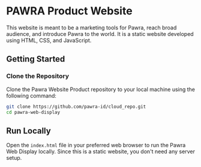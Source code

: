 # PAWRA Product Website

This website is meant to be a marketing tools for Pawra, reach broad audience, and introduce Pawra to the world. It is a static website developed using HTML, CSS, and JavaScript.

## Getting Started

### Clone the Repository

Clone the Pawra Website Product repository to your local machine using the following command:

```bash
git clone https://github.com/pawra-id/cloud_repo.git
cd pawra-web-display
```

## Run Locally

Open the `index.html` file in your preferred web browser to run the Pawra Web Display locally. Since this is a static website, you don't need any server setup.
